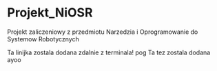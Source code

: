 # Projekt_NiOSR
Projekt zaliczeniowy z przedmiotu Narzedzia i Oprogramowanie do Systemow Robotycznych

Ta linijka zostala dodana zdalnie z terminala! pog
Ta tez zostala dodana ayoo
